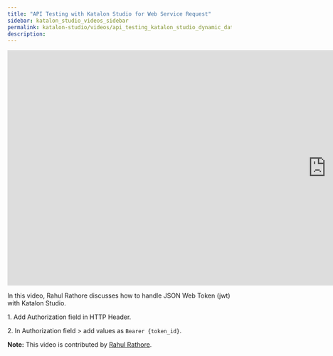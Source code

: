 ```yaml
---
title: "API Testing with Katalon Studio for Web Service Request"
sidebar: katalon_studio_videos_sidebar
permalink: katalon-studio/videos/api_testing_katalon_studio_dynamic_data_in_request_body.html
description: 
---
```


<iframe width="1432" height="529" src="https://www.youtube.com/embed/CaEv3KYrym0?list=PLlsKgYi2Lw732Snuu4qPlkvnOykiiatKc" frameborder="0" allow="accelerometer; autoplay; clipboard-write; encrypted-media; gyroscope; picture-in-picture" allowfullscreen></iframe>

In this video, Rahul Rathore discusses how to handle JSON Web Token (jwt) with Katalon Studio.

1\. Add Authorization field in HTTP Header.

2\. In Authorization field > add values as `Bearer {token_id}`.

**Note:** This video is contributed by [Rahul Rathore](https://www.youtube.com/channel/UCeuu4kw1a7SRSdH7TGAn7gg).
